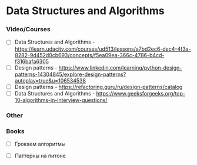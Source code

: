 # Data Structures and Algorithms
### Video/Courses 

- [ ] Data Structures and Algorithms - https://learn.udacity.com/courses/ud513/lessons/a7bd2ec6-dec4-4f3a-8282-9d452d0cb693/concepts/f5ea09ea-366c-4786-b4cd-f316bafa6305
- [ ] Design patterns - https://www.linkedin.com/learning/python-design-patterns-14304845/explore-design-patterns?autoplay=true&u=106534538
- [ ] Design patterns - https://refactoring.guru/ru/design-patterns/catalog
- [ ] Data Structures and Algorithms - https://www.geeksforgeeks.org/top-10-algorithms-in-interview-questions/

### Other


### Books
- [ ] Грокаем алгоритмы
- [ ] Паттерны на питоне

